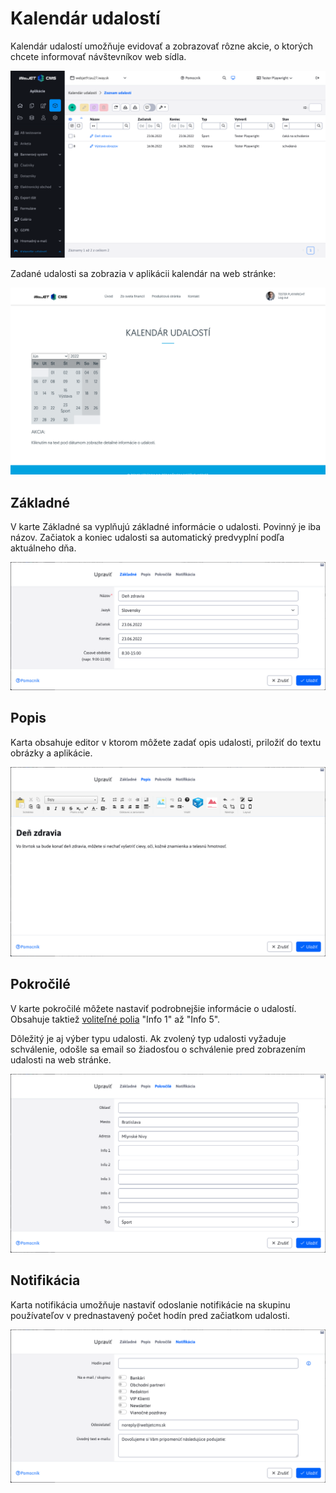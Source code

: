 # Kalendár udalostí

Kalendár udalostí umožňuje evidovať a zobrazovať rôzne akcie, o ktorých chcete informovať návštevníkov web sídla.

![](calendar-datatable.png)

Zadané udalosti sa zobrazia v aplikácii kalendár na web stránke:

![](webpage.png)

## Základné

V karte Základné sa vyplňujú základné informácie o udalosti. Povinný je iba názov. Začiatok a koniec udalosti sa automatický predvyplní podľa aktuálneho dňa.

![](calendar-editor-basic.png)

## Popis

Karta obsahuje editor v ktorom môžete zadať opis udalosti, priložiť do textu obrázky a aplikácie.

![](calendar-editor-description.png)

## Pokročilé

V karte pokročilé môžete nastaviť podrobnejšie informácie o udalostí. Obsahuje taktiež [voliteľné polia](../../../frontend/webpages/customfields/README.md) "Info 1" až "Info 5".

Dôležitý je aj výber typu udalosti. Ak zvolený typ udalosti vyžaduje schválenie, odošle sa email so žiadosťou o schválenie pred zobrazením udalosti na web stránke.

![](calendar-editor-advanced.png)

## Notifikácia

Karta notifikácia umožňuje nastaviť odoslanie notifikácie na skupinu používateľov v prednastavený počet hodín pred začiatkom udalosti.

![](calendar-editor-notification.png)
